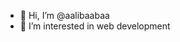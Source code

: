 - 👋 Hi, I’m @aalibaabaa
- 👀 I’m interested in web development

<!---
aalibaabaa/aalibaabaa is a ✨ special ✨ repository because its `README.md` (this file) appears on your GitHub profile.
You can click the Preview link to take a look at your changes.
--->
